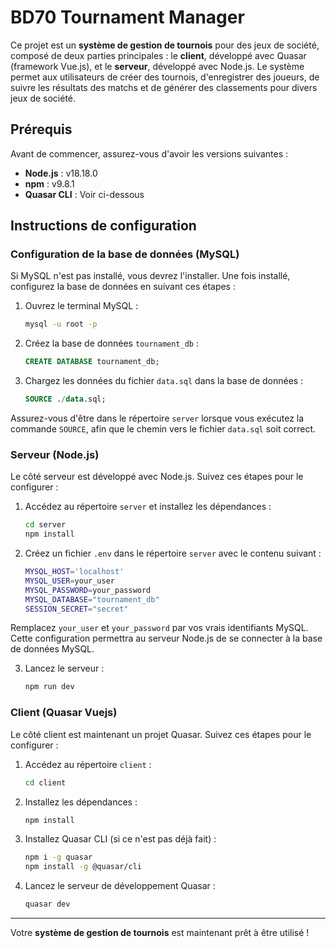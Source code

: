 # BD70 Tournament Manager

Ce projet est un **système de gestion de tournois** pour des jeux de société, composé de deux parties principales : le **client**, développé avec Quasar (framework Vue.js), et le **serveur**, développé avec Node.js. Le système permet aux utilisateurs de créer des tournois, d'enregistrer des joueurs, de suivre les résultats des matchs et de générer des classements pour divers jeux de société.

## Prérequis

Avant de commencer, assurez-vous d'avoir les versions suivantes :
- **Node.js** : v18.18.0
- **npm** : v9.8.1
- **Quasar CLI** : Voir ci-dessous

## Instructions de configuration

### Configuration de la base de données (MySQL)

Si MySQL n'est pas installé, vous devrez l'installer. Une fois installé, configurez la base de données en suivant ces étapes :

1. Ouvrez le terminal MySQL :

   ```bash
   mysql -u root -p
   ```

2. Créez la base de données `tournament_db` :

   ```sql
   CREATE DATABASE tournament_db;
   ```

3. Chargez les données du fichier `data.sql` dans la base de données :

   ```sql
   SOURCE ./data.sql;
   ```

Assurez-vous d'être dans le répertoire `server` lorsque vous exécutez la commande `SOURCE`, afin que le chemin vers le fichier `data.sql` soit correct.

### Serveur (Node.js)

Le côté serveur est développé avec Node.js. Suivez ces étapes pour le configurer :

1. Accédez au répertoire `server` et installez les dépendances :

    ```bash
    cd server
    npm install
    ```

2. Créez un fichier `.env` dans le répertoire `server` avec le contenu suivant :

    ```bash
    MYSQL_HOST='localhost'
    MYSQL_USER=your_user
    MYSQL_PASSWORD=your_password
    MYSQL_DATABASE="tournament_db"
    SESSION_SECRET="secret"
    ```

Remplacez `your_user` et `your_password` par vos vrais identifiants MySQL. Cette configuration permettra au serveur Node.js de se connecter à la base de données MySQL.

3. Lancez le serveur :

    ```bash
    npm run dev
    ```

### Client (Quasar Vuejs)

Le côté client est maintenant un projet Quasar. Suivez ces étapes pour le configurer :

1. Accédez au répertoire `client` :

    ```bash
    cd client
    ```

2. Installez les dépendances :

    ```bash
    npm install
    ```

3. Installez Quasar CLI (si ce n'est pas déjà fait) :

    ```bash
    npm i -g quasar
    npm install -g @quasar/cli
    ```

4. Lancez le serveur de développement Quasar :

    ```bash
    quasar dev
    ```

---

Votre **système de gestion de tournois** est maintenant prêt à être utilisé !